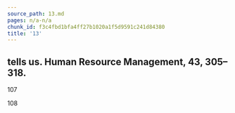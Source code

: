 ```yaml
---
source_path: 13.md
pages: n/a-n/a
chunk_id: f3c4fbd1bfa4ff27b1020a1f5d9591c241d84380
title: '13'
---
```

## tells us. Human Resource Management, 43, 305–318.

107

108
